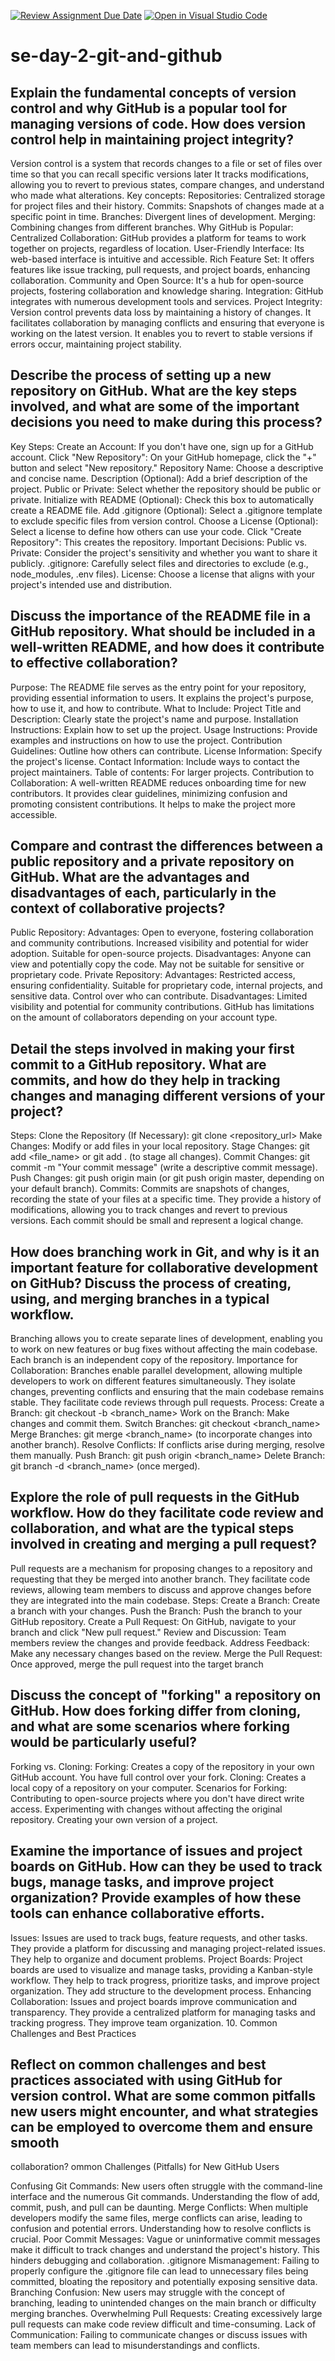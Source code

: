 [![Review Assignment Due Date](https://classroom.github.com/assets/deadline-readme-button-22041afd0340ce965d47ae6ef1cefeee28c7c493a6346c4f15d667ab976d596c.svg)](https://classroom.github.com/a/8wgCKhpZ)
[![Open in Visual Studio Code](https://classroom.github.com/assets/open-in-vscode-2e0aaae1b6195c2367325f4f02e2d04e9abb55f0b24a779b69b11b9e10269abc.svg)](https://classroom.github.com/online_ide?assignment_repo_id=18400541&assignment_repo_type=AssignmentRepo)
# se-day-2-git-and-github
## Explain the fundamental concepts of version control and why GitHub is a popular tool for managing versions of code. How does version control help in maintaining project integrity?

Version control is a system that records changes to a file or set of files over time so that you can recall specific versions later
It tracks modifications, allowing you to revert to previous states, compare changes, and understand who made what alterations.
Key concepts:
Repositories: Centralized storage for project files and their history.
Commits: Snapshots of changes made at a specific point in time.
Branches: Divergent lines of development.
Merging: Combining changes from different branches.
Why GitHub is Popular:
Centralized Collaboration: GitHub provides a platform for teams to work together on projects, regardless of location.
User-Friendly Interface: Its web-based interface is intuitive and accessible.
Rich Feature Set: It offers features like issue tracking, pull requests, and project boards, enhancing collaboration.
Community and Open Source: It's a hub for open-source projects, fostering collaboration and knowledge sharing.
Integration: GitHub integrates with numerous development tools and services.
Project Integrity:
Version control prevents data loss by maintaining a history of changes.
It facilitates collaboration by managing conflicts and ensuring that everyone is working on the latest version.
It enables you to revert to stable versions if errors occur, maintaining project stability.

## Describe the process of setting up a new repository on GitHub. What are the key steps involved, and what are some of the important decisions you need to make during this process?
Key Steps:
Create an Account: If you don't have one, sign up for a GitHub account.
Click "New Repository": On your GitHub homepage, click the "+" button and select "New repository."
Repository Name: Choose a descriptive and concise name.
Description (Optional): Add a brief description of the project.
Public or Private: Select whether the repository should be public or private.
Initialize with README (Optional): Check this box to automatically create a README file.
Add .gitignore (Optional): Select a .gitignore template to exclude specific files from version control.
Choose a License (Optional): Select a license to define how others can use your code.
Click "Create Repository": This creates the repository.
Important Decisions:
Public vs. Private: Consider the project's sensitivity and whether you want to share it publicly.
.gitignore: Carefully select files and directories to exclude (e.g., node_modules, .env files).
License: Choose a license that aligns with your project's intended use and distribution.

## Discuss the importance of the README file in a GitHub repository. What should be included in a well-written README, and how does it contribute to effective collaboration?
Purpose:
The README file serves as the entry point for your repository, providing essential information to users.
It explains the project's purpose, how to use it, and how to contribute.
What to Include:
Project Title and Description: Clearly state the project's name and purpose.
Installation Instructions: Explain how to set up the project.
Usage Instructions: Provide examples and instructions on how to use the project.
Contribution Guidelines: Outline how others can contribute.
License Information: Specify the project's license.
Contact Information: Include ways to contact the project maintainers.
Table of contents: For larger projects.
Contribution to Collaboration:
A well-written README reduces onboarding time for new contributors.
It provides clear guidelines, minimizing confusion and promoting consistent contributions.
It helps to make the project more accessible.

## Compare and contrast the differences between a public repository and a private repository on GitHub. What are the advantages and disadvantages of each, particularly in the context of collaborative projects?
Public Repository:
Advantages:
Open to everyone, fostering collaboration and community contributions.
Increased visibility and potential for wider adoption.
Suitable for open-source projects.
Disadvantages:
Anyone can view and potentially copy the code.
May not be suitable for sensitive or proprietary code.
Private Repository:
Advantages:
Restricted access, ensuring confidentiality.
Suitable for proprietary code, internal projects, and sensitive data.
Control over who can contribute.
Disadvantages:
Limited visibility and potential for community contributions.
GitHub has limitations on the amount of collaborators depending on your account type.

## Detail the steps involved in making your first commit to a GitHub repository. What are commits, and how do they help in tracking changes and managing different versions of your project?
Steps:
Clone the Repository (If Necessary): git clone <repository_url>
Make Changes: Modify or add files in your local repository.
Stage Changes: git add <file_name> or git add . (to stage all changes).
Commit Changes: git commit -m "Your commit message" (write a descriptive commit message).
Push Changes: git push origin main (or git push origin master, depending on your default branch).
Commits:
Commits are snapshots of changes, recording the state of your files at a specific time.
They provide a history of modifications, allowing you to track changes and revert to previous versions.
Each commit should be small and represent a logical change.

## How does branching work in Git, and why is it an important feature for collaborative development on GitHub? Discuss the process of creating, using, and merging branches in a typical workflow.
Branching allows you to create separate lines of development, enabling you to work on new features or bug fixes without affecting the main codebase.
Each branch is an independent copy of the repository.
Importance for Collaboration:
Branches enable parallel development, allowing multiple developers to work on different features simultaneously.
They isolate changes, preventing conflicts and ensuring that the main codebase remains stable.
They facilitate code reviews through pull requests.
Process:
Create a Branch: git checkout -b <branch_name>
Work on the Branch: Make changes and commit them.
Switch Branches: git checkout <branch_name>
Merge Branches: git merge <branch_name> (to incorporate changes into another branch).
Resolve Conflicts: If conflicts arise during merging, resolve them manually.
Push Branch: git push origin <branch_name>
Delete Branch: git branch -d <branch_name> (once merged).

## Explore the role of pull requests in the GitHub workflow. How do they facilitate code review and collaboration, and what are the typical steps involved in creating and merging a pull request?
Pull requests are a mechanism for proposing changes to a repository and requesting that they be merged into another branch.
They facilitate code reviews, allowing team members to discuss and approve changes before they are integrated into the main codebase.
Steps:
Create a Branch: Create a branch with your changes.
Push the Branch: Push the branch to your GitHub repository.
Create a Pull Request: On GitHub, navigate to your branch and click "New pull request."
Review and Discussion: Team members review the changes and provide feedback.
Address Feedback: Make any necessary changes based on the review.
Merge the Pull Request: Once approved, merge the pull request into the target branch

## Discuss the concept of "forking" a repository on GitHub. How does forking differ from cloning, and what are some scenarios where forking would be particularly useful?
Forking vs. Cloning:
Forking: Creates a copy of the repository in your own GitHub account. You have full control over your fork.
Cloning: Creates a local copy of a repository on your computer.
Scenarios for Forking:
Contributing to open-source projects where you don't have direct write access.
Experimenting with changes without affecting the original repository.
Creating your own version of a project.

## Examine the importance of issues and project boards on GitHub. How can they be used to track bugs, manage tasks, and improve project organization? Provide examples of how these tools can enhance collaborative efforts.
Issues:
Issues are used to track bugs, feature requests, and other tasks.
They provide a platform for discussing and managing project-related issues.
They help to organize and document problems.
Project Boards:
Project boards are used to visualize and manage tasks, providing a Kanban-style workflow.
They help to track progress, prioritize tasks, and improve project organization.
They add structure to the development process.
Enhancing Collaboration:
Issues and project boards improve communication and transparency.
They provide a centralized platform for managing tasks and tracking progress.
They improve team organization.
10. Common Challenges and Best Practices

## Reflect on common challenges and best practices associated with using GitHub for version control. What are some common pitfalls new users might encounter, and what strategies can be employed to overcome them and ensure smooth
collaboration?
ommon Challenges (Pitfalls) for New GitHub Users

Confusing Git Commands:
New users often struggle with the command-line interface and the numerous Git commands.
Understanding the flow of add, commit, push, and pull can be daunting.
Merge Conflicts:
When multiple developers modify the same files, merge conflicts can arise, leading to confusion and potential errors.
Understanding how to resolve conflicts is crucial.
Poor Commit Messages:
Vague or uninformative commit messages make it difficult to track changes and understand the project's history.
This hinders debugging and collaboration.
.gitignore Mismanagement:
Failing to properly configure the .gitignore file can lead to unnecessary files being committed, bloating the repository and potentially exposing sensitive data.
Branching Confusion:
New users may struggle with the concept of branching, leading to unintended changes on the main branch or difficulty merging branches.
Overwhelming Pull Requests:
Creating excessively large pull requests can make code review difficult and time-consuming.
Lack of Communication:
Failing to communicate changes or discuss issues with team members can lead to misunderstandings and conflicts.


